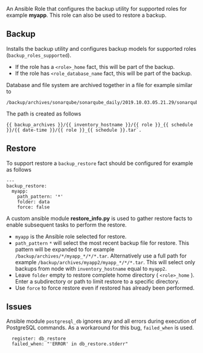 
An Ansible Role that configures the backup utility for supported roles for example __myapp__. This role can also be used to restore a backup.

## Backup

Installs the backup utility and configures backup models for supported roles (`backup_roles_supported`).

- If the role has a `<role>_home` fact, this will be part of the backup.
- If the role has `<role_database_name` fact, this will be part of the backup.

Database and file system are archived together in a file for example similar to 

    /backup/archives/sonarqube/sonarqube_daily/2019.10.03.05.21.29/sonarqube_daily.tar`. 

The path is created as follows 

    {{ backup_archives }}/{{ inventory_hostname }}/{{ role }}_{{ schedule }}/{{ date-time }}/{{ role }}_{{ schedule }}.tar`. 

## Restore

To support restore a `backup_restore` fact should be configured for example as follows

    ---
    backup_restore: 
      myapp:
        path_pattern: '*'
        folder: data
        force: false  

A custom ansible module __restore_info.py__ is used to gather restore facts to enable subsequent tasks to perform the restore.

- `myapp` is the Ansible role selected for restore.
- `path_pattern` `*` will select the most recent backup file for restore. This pattern will be expanded to for example `/backup/archives/*/myapp_*/*/*.tar`. Alternatively use a full path for example `/backup/archives/myapp2/myapp_*/*/*.tar`. This will select only backups from node with `inventory_hostname` equal to `myapp2`.
- Leave `folder` empty to restore complete home directory ( `<role>_home` ). Enter a subdirectory or path to limit restore to a specific directory.
- Use `force` to force restore even if restored has already been performed. 

## Issues 

Ansible module `postgresql_db` ignores any and all errors during execution of PostgreSQL commands. As a workaround for this bug, `failed_when` is used.

      register: db_restore
      failed_when: "'ERROR' in db_restore.stderr"  
